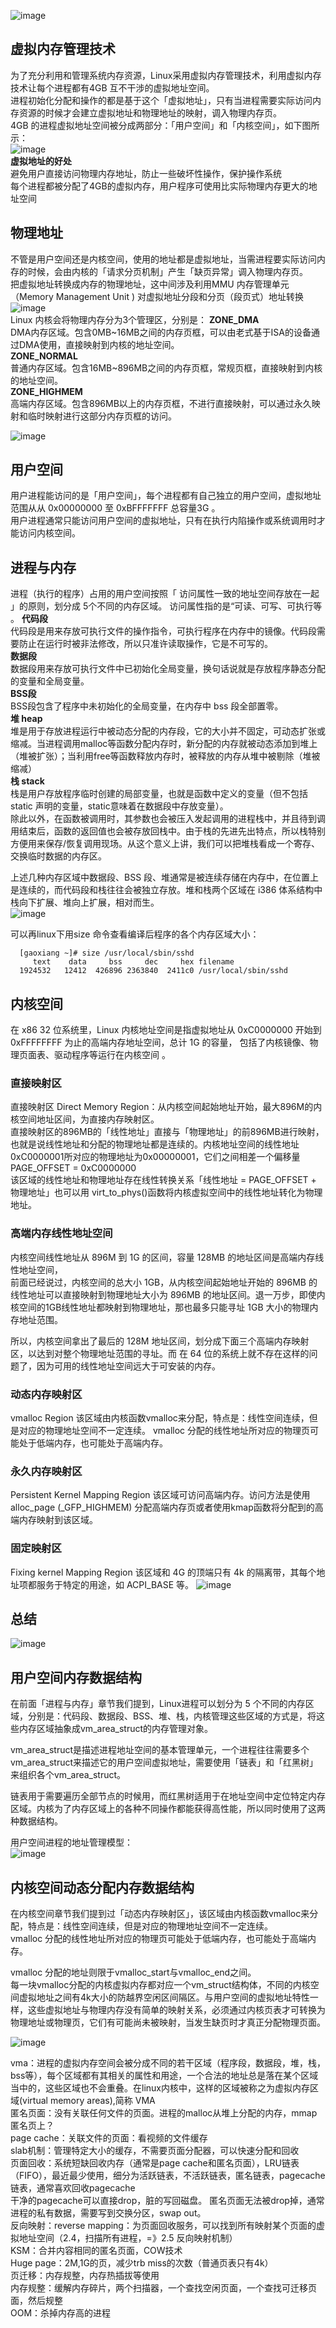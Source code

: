 ![image](https://user-images.githubusercontent.com/20179983/131761086-7611bf28-7913-408c-b37e-6ff10153a231.png)  
## 虚拟内存管理技术 ##
为了充分利用和管理系统内存资源，Linux采用虚拟内存管理技术，利用虚拟内存技术让每个进程都有4GB 互不干涉的虚拟地址空间。  
进程初始化分配和操作的都是基于这个「虚拟地址」，只有当进程需要实际访问内存资源的时候才会建立虚拟地址和物理地址的映射，调入物理内存页。   
4GB 的进程虚拟地址空间被分成两部分：「用户空间」和「内核空间」，如下图所示：  
 ![image](https://user-images.githubusercontent.com/20179983/131802447-6d7a8b32-0bd7-4443-ae74-41c2bc4e10d2.png)  
**虚拟地址的好处**  
避免用户直接访问物理内存地址，防止一些破坏性操作，保护操作系统  
每个进程都被分配了4GB的虚拟内存，用户程序可使用比实际物理内存更大的地址空间  

## 物理地址 ##  
不管是用户空间还是内核空间，使用的地址都是虚拟地址，当需进程要实际访问内存的时候，会由内核的「请求分页机制」产生「缺页异常」调入物理内存页。  
把虚拟地址转换成内存的物理地址，这中间涉及利用MMU 内存管理单元（Memory Management Unit ) 对虚拟地址分段和分页（段页式）地址转换  
![image](https://user-images.githubusercontent.com/20179983/131803030-f1ad3a37-dbf0-46f3-8a6f-7ba1cc248e3b.png)  
Linux 内核会将物理内存分为3个管理区，分别是：
**ZONE_DMA**  
DMA内存区域。包含0MB~16MB之间的内存页框，可以由老式基于ISA的设备通过DMA使用，直接映射到内核的地址空间。  
**ZONE_NORMAL**  
普通内存区域。包含16MB~896MB之间的内存页框，常规页框，直接映射到内核的地址空间。  
**ZONE_HIGHMEM**  
高端内存区域。包含896MB以上的内存页框，不进行直接映射，可以通过永久映射和临时映射进行这部分内存页框的访问。  

![image](https://user-images.githubusercontent.com/20179983/131803188-36eafaef-9f73-403d-838b-4e16a5fbebff.png)  
## 用户空间 ##  
用户进程能访问的是「用户空间」，每个进程都有自己独立的用户空间，虚拟地址范围从从 0x00000000 至 0xBFFFFFFF 总容量3G 。  
用户进程通常只能访问用户空间的虚拟地址，只有在执行内陷操作或系统调用时才能访问内核空间。  

## 进程与内存 ##  
进程（执行的程序）占用的用户空间按照「 访问属性一致的地址空间存放在一起 」的原则，划分成 5个不同的内存区域。 访问属性指的是“可读、可写、可执行等 。
**代码段**    
代码段是用来存放可执行文件的操作指令，可执行程序在内存中的镜像。代码段需要防止在运行时被非法修改，所以只准许读取操作，它是不可写的。  
**数据段**  
数据段用来存放可执行文件中已初始化全局变量，换句话说就是存放程序静态分配的变量和全局变量。  
**BSS段**  
BSS段包含了程序中未初始化的全局变量，在内存中 bss 段全部置零。  
**堆 heap**   
堆是用于存放进程运行中被动态分配的内存段，它的大小并不固定，可动态扩张或缩减。当进程调用malloc等函数分配内存时，新分配的内存就被动态添加到堆上（堆被扩张）；当利用free等函数释放内存时，被释放的内存从堆中被剔除（堆被缩减）  
**栈 stack**  
栈是用户存放程序临时创建的局部变量，也就是函数中定义的变量（但不包括 static 声明的变量，static意味着在数据段中存放变量）。    
除此以外，在函数被调用时，其参数也会被压入发起调用的进程栈中，并且待到调用结束后，函数的返回值也会被存放回栈中。由于栈的先进先出特点，所以栈特别方便用来保存/恢复调用现场。从这个意义上讲，我们可以把堆栈看成一个寄存、交换临时数据的内存区。  

上述几种内存区域中数据段、BSS 段、堆通常是被连续存储在内存中，在位置上是连续的，而代码段和栈往往会被独立存放。堆和栈两个区域在 i386 体系结构中栈向下扩展、堆向上扩展，相对而生。  
![image](https://user-images.githubusercontent.com/20179983/131805269-b66b6aaf-c83d-41fb-be82-3872ebef213e.png)

可以再linux下用size 命令查看编译后程序的各个内存区域大小：

      [gaoxiang ~]# size /usr/local/sbin/sshd
         text    data     bss     dec     hex filename
      1924532   12412  426896 2363840  2411c0 /usr/local/sbin/sshd

## 内核空间 ##  
在 x86 32 位系统里，Linux 内核地址空间是指虚拟地址从 0xC0000000 开始到 0xFFFFFFFF 为止的高端内存地址空间，总计 1G 的容量， 包括了内核镜像、物理页面表、驱动程序等运行在内核空间 。  

### 直接映射区 ###  
直接映射区 Direct Memory Region：从内核空间起始地址开始，最大896M的内核空间地址区间，为直接内存映射区。  
直接映射区的896MB的「线性地址」直接与「物理地址」的前896MB进行映射，也就是说线性地址和分配的物理地址都是连续的。内核地址空间的线性地址0xC0000001所对应的物理地址为0x00000001，它们之间相差一个偏移量PAGE_OFFSET = 0xC0000000  
该区域的线性地址和物理地址存在线性转换关系「线性地址 = PAGE_OFFSET + 物理地址」也可以用 virt_to_phys()函数将内核虚拟空间中的线性地址转化为物理地址。  
### 高端内存线性地址空间 ###  
内核空间线性地址从 896M 到 1G 的区间，容量 128MB 的地址区间是高端内存线性地址空间，  
前面已经说过，内核空间的总大小 1GB，从内核空间起始地址开始的 896MB 的线性地址可以直接映射到物理地址大小为 896MB 的地址区间。退一万步，即使内核空间的1GB线性地址都映射到物理地址，那也最多只能寻址 1GB 大小的物理内存地址范围。  

所以，内核空间拿出了最后的 128M 地址区间，划分成下面三个高端内存映射区，以达到对整个物理地址范围的寻址。而 在 64 位的系统上就不存在这样的问题了，因为可用的线性地址空间远大于可安装的内存。  
### 动态内存映射区 ###  
vmalloc Region 该区域由内核函数vmalloc来分配，特点是：线性空间连续，但是对应的物理地址空间不一定连续。 vmalloc 分配的线性地址所对应的物理页可能处于低端内存，也可能处于高端内存。  
### 永久内存映射区 ###  
Persistent Kernel Mapping Region 该区域可访问高端内存。访问方法是使用 alloc_page (_GFP_HIGHMEM) 分配高端内存页或者使用kmap函数将分配到的高端内存映射到该区域。  
### 固定映射区 ###  
Fixing kernel Mapping Region 该区域和 4G 的顶端只有 4k 的隔离带，其每个地址项都服务于特定的用途，如 ACPI_BASE 等。
![image](https://user-images.githubusercontent.com/20179983/131808242-aaa7d273-c46c-4c09-924b-758e9eeabb97.png)

## 总结 ##  
![image](https://user-images.githubusercontent.com/20179983/131808292-d5969e59-d720-4396-b557-81acb4b5d6c2.png)

## 用户空间内存数据结构 ##  
在前面「进程与内存」章节我们提到，Linux进程可以划分为 5 个不同的内存区域，分别是：代码段、数据段、BSS、堆、栈，内核管理这些区域的方式是，将这些内存区域抽象成vm_area_struct的内存管理对象。  

vm_area_struct是描述进程地址空间的基本管理单元，一个进程往往需要多个vm_area_struct来描述它的用户空间虚拟地址，需要使用「链表」和「红黑树」来组织各个vm_area_struct。  

链表用于需要遍历全部节点的时候用，而红黑树适用于在地址空间中定位特定内存区域。内核为了内存区域上的各种不同操作都能获得高性能，所以同时使用了这两种数据结构。  

用户空间进程的地址管理模型：  
![image](https://user-images.githubusercontent.com/20179983/131811393-04ef9419-233c-45d6-9dba-b636b64b9470.png)


## 内核空间动态分配内存数据结构 ##
在内核空间章节我们提到过「动态内存映射区」，该区域由内核函数vmalloc来分配，特点是：线性空间连续，但是对应的物理地址空间不一定连续。   
vmalloc 分配的线性地址所对应的物理页可能处于低端内存，也可能处于高端内存。  

vmalloc 分配的地址则限于vmalloc_start与vmalloc_end之间。  
每一块vmalloc分配的内核虚拟内存都对应一个vm_struct结构体，不同的内核空间虚拟地址之间有4k大小的防越界空闲区间隔区。与用户空间的虚拟地址特性一样，这些虚拟地址与物理内存没有简单的映射关系，必须通过内核页表才可转换为物理地址或物理页，它们有可能尚未被映射，当发生缺页时才真正分配物理页面。  

![image](https://user-images.githubusercontent.com/20179983/131811532-8ed8bb92-f2f7-4f30-b13a-f191e6bb5a76.png)





vma：进程的虚拟内存空间会被分成不同的若干区域（程序段，数据段，堆，栈，bss等），每个区域都有其相关的属性和用途，一个合法的地址总是落在某个区域当中的，这些区域也不会重叠。在linux内核中，这样的区域被称之为虚拟内存区域(virtual memory areas),简称 VMA  
匿名页面：没有关联任何文件的页面。进程的malloc从堆上分配的内存，mmap匿名页上？  
page cache：关联文件的页面：看视频的文件缓存  
slab机制：管理特定大小的缓存，不需要页面分配器，可以快速分配和回收  
页面回收：系统短缺回收内存（通常是page cache和匿名页面），LRU链表（FIFO），最近最少使用，细分为活跃链表，不活跃链表，匿名链表，pagecache链表，通常喜欢回收pagecache  
干净的pagecache可以直接drop，脏的写回磁盘。 匿名页面无法被drop掉，通常进程的私有数据，需要写到交换分区，swap out。  
反向映射：reverse mapping：为页面回收服务，可以找到所有映射某个页面的虚拟地址空间（2.4，扫描所有进程，=》2.5 反向映射机制）  
KSM：合并内容相同的匿名页面，COW技术  
Huge page：2M,1G的页，减少trb miss的次数（普通页表只有4k）  
页迁移：内存规整，内存热插拔等使用  
内存规整：缓解内存碎片，两个扫描器，一个查找空闲页面，一个查找可迁移页面，然后规整    
OOM：杀掉内存高的进程  


